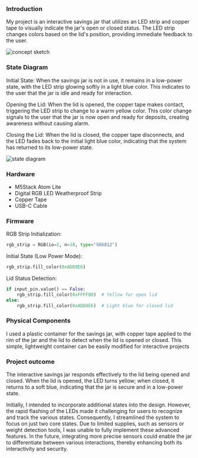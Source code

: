 ### Introduction

My project is an interactive savings jar that utilizes an LED strip and copper tape to visually indicate the jar's open or closed status. The LED strip changes colors based on the lid's position, providing immediate feedback to the user.

![concept sketch](https://github.com/vanessahuang29/adv-interactive-prototyping/blob/main/sketch.jpg) 

### State Diagram

Initial State: When the savings jar is not in use, it remains in a low-power state, with the LED strip glowing softly in a light blue color. This indicates to the user that the jar is idle and ready for interaction.

Opening the Lid: When the lid is opened, the copper tape makes contact, triggering the LED strip to change to a warm yellow color. This color change signals to the user that the jar is now open and ready for deposits, creating awareness without causing alarm.

Closing the Lid: When the lid is closed, the copper tape disconnects, and the LED fades back to the initial light blue color, indicating that the system has returned to its low-power state.

![state diagram](https://github.com/vanessahuang29/adv-interactive-prototyping/blob/main/state%20diagram.jpg) 

### Hardware

* M5Stack Atom Lite  
* Digital RGB LED Weatherproof Strip
* Copper Tape
* USB-C Cable

### Firmware   

RGB Strip Initialization:

``` Python  
rgb_strip = RGB(io=2, n=10, type="SK6812")
```

Initial State (Low Power Mode):

``` Python  
rgb_strip.fill_color(0xADD8E6)
```

Lid Status Detection:

``` Python  
if input_pin.value() == False:
    rgb_strip.fill_color(0xFFFF00)  # Yellow for open lid
else:
    rgb_strip.fill_color(0xADD8E6)  # Light blue for closed lid
```

### Physical Components   

I used a plastic container for the savings jar, with copper tape applied to the rim of the jar and the lid to detect when the lid is opened or closed. This simple, lightweight container can be easily modified for interactive projects

### Project outcome  

The interactive savings jar responds effectively to the lid being opened and closed. When the lid is opened, the LED turns yellow; when closed, it returns to a soft blue, indicating that the jar is secure and in a low-power state.

Initially, I intended to incorporate additional states into the design. However, the rapid flashing of the LEDs made it challenging for users to recognize and track the various states. Consequently, I streamlined the system to focus on just two core states. Due to limited supplies, such as sensors or weight detection tools, I was unable to fully implement these advanced features. In the future, integrating more precise sensors could enable the jar to differentiate between various interactions, thereby enhancing both its interactivity and security.
